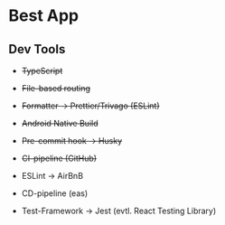 # Best App

## Dev Tools

* ~~TypeScript~~
* ~~File-based routing~~
* ~~Formatter -> Prettier/Trivago (ESLint)~~
* ~~Android Native Build~~
* ~~Pre-commit hook -> Husky~~
* ~~CI-pipeline (GitHub)~~

* ESLint -> AirBnB
* CD-pipeline (eas)
* Test-Framework -> Jest (evtl. React Testing Library)
